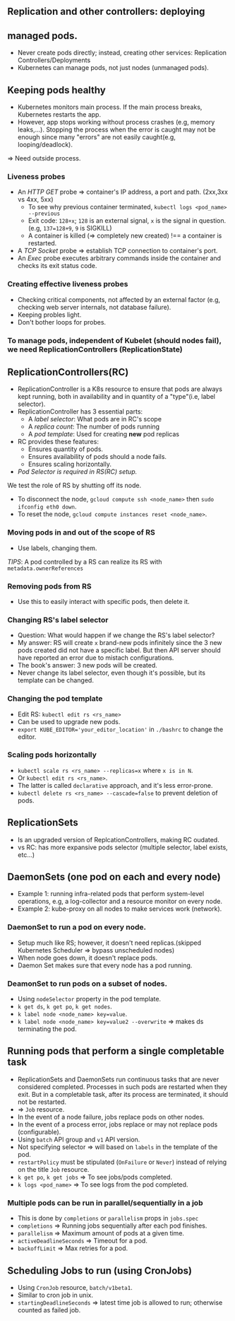 ## Replication and other controllers: deploying
## managed pods.

- Never create pods directly; instead, creating other services: Replication Controllers/Deployments
- Kubernetes can manage pods, not just nodes (unmanaged pods).

## Keeping pods healthy

- Kubernetes monitors main process. If the main process breaks, Kubernetes restarts the app.
- However, app stops working without process crashes (e.g, memory leaks,...). Stopping
the process when the error is caught may not be enough since many "errors" are not easily caught(e.g, looping/deadlock).

=> Need outside process.

### Liveness probes
- An *HTTP GET* probe => container's IP address, a port and path. (2xx,3xx vs 4xx, 5xx)
    - To see why previous container terminated, `kubectl logs <pod_name> --previous`
    - Exit code: `128+x`; `128` is an external signal, `x` is the signal in question.
    (e.g, `137=128+9`, `9` is SIGKILL)
    - A container is killed (=> completely new created) !== a container is restarted.
- A *TCP Socket* probe => establish TCP connection to container's port.
- An *Exec* probe executes arbitrary commands inside the container
and checks its exit status code.

### Creating effective liveness probes
- Checking critical components, not affected by an external factor (e.g, checking web server internals, not database failure).
- Keeping probles light.
- Don't bother loops for probes.

### To manage pods, independent of Kubelet (should nodes fail), we need ReplicationControllers (ReplicationState)

## ReplicationControllers(RC)
- ReplicationController is a K8s resource to ensure that pods are always kept running,
both in availability and in quantity of a "type"(i.e, label selector).
- ReplicationController has 3 essential parts:
    - A *label selector*: What pods are in RC's scope
    - A *replica count*: The number of pods running
    - A *pod template*: Used for creating **new** pod replicas
- RC provides these features:
    - Ensures quantity of pods.
    - Ensures availability of pods should a node fails.
    - Ensures scaling horizontally.
- *Pod Selector is required in RS(RC) setup.*

We test the role of RS by shutting off its node.
- To disconnect the node, `gcloud compute ssh <node_name>` then `sudo ifconfig eth0 down`.
- To reset the node, `gcloud compute instances reset <node_name>`.

### Moving pods in and out of the scope of RS
- Use labels, changing them.

*TIPS*: A pod controlled by a RS can realize its RS with `metadata.ownerReferences`

### Removing pods from RS
- Use this to easily interact with specific pods, then delete it.

### Changing RS's label selector
- Question: What would happen if we change the RS's label selector?
- My answer: RS will create `x` brand-new pods infinitely since the 3 new pods
created did not have a specific label. But then API server should have reported an error
due to mistach configurations.
- The book's answer: 3 new pods will be created.
- Never change its label selector, even though it's possible, but its template can be changed.

### Changing the pod template
- Edit RS: `kubectl edit rs <rs_name>`
- Can be used to upgrade new pods.
- `export KUBE_EDITOR='your_editor_location'` in `./bashrc` to change the editor.

### Scaling pods horizontally
- `kubectl scale rs <rs_name> --replicas=x` where `x is in N`.
- Or `kubectl edit rs <rs_name>`.
- The latter is called `declarative` approach, and it's less error-prone.
- `kubectl delete rs <rs_name> --cascade=false` to prevent deletion of pods.

## ReplicationSets
- Is an upgraded version of ReplcationControllers, making RC oudated.
- vs RC: has more expansive pods selector (multiple selector, label exists, etc...)

## DaemonSets (one pod on each and every node)
- Example 1: running infra-related pods that perform system-level operations, e.g,
a log-collector and a resource monitor on every node.
- Example 2: kube-proxy on all nodes to make services work (network).

### DaemonSet to run a pod on every node.
- Setup much like RS; however, it doesn't need replicas.(skipped Kubernetes Scheduler => bypass unscheduled nodes)
- When node goes down, it doesn't replace pods.
- Daemon Set makes sure that every node has a pod running.

### DeamonSet to run pods on a subset of nodes.
- Using `nodeSelector` property in the pod template.
- `k get ds`, `k get po`, `k get nodes`.
- `k label node <node_name> key=value`.
- `k label node <node_name> key=value2 --overwrite` =>
makes ds terminating the pod.

## Running pods that perform a single completable task
- ReplicationSets and DaemonSets run continuous tasks that are
never considered completed. Processes in such pods are restarted
when they exit. But in a completable task, after its process
are terminated, it should not be restarted.
- => `Job` resource.
- In the event of a node failure, jobs replace pods on other nodes.
- In the event of a process error, jobs replace or may not replace pods (configurable).
- Using `batch` API group and `v1` API version.
- Not specifying selector => will based on `labels` in the template of the pod.
- `restartPolicy` must be stipulated (`OnFailure` or `Never`) instead of relying on the title `Job` resource.
- `k get po`, `k get jobs` => To see jobs/pods completed.
- `k logs <pod_name>` => To see logs from the pod completed.

### Multiple pods can be run in parallel/sequentially in a job
- This is done by `completions` or `parallelism` props in `jobs.spec`
- `completions` => Running jobs sequentially after each pod finishes.
- `parallelism` => Maximum amount of pods at a given time.
- `activeDeadlineSeconds` => Timeout for a pod.
- `backoffLimit` => Max retries for a pod.

## Scheduling Jobs to run (using CronJobs)
- Using `CronJob` resource, `batch/v1beta1`.
- Similar to cron job in unix.
- `startingDeadlineSeconds` => latest time job is allowed to run; otherwise counted as failed job.
